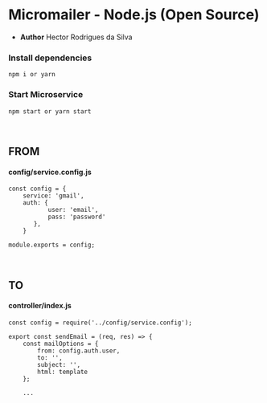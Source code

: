 # Micromailer - Node.js (Open Source)
- <b>Author</b> Hector Rodrigues da Silva

### Install dependencies
```
npm i or yarn
```

### Start Microservice
```
npm start or yarn start
```
<br/>

## FROM
#### config/service.config.js
```
const config = {
    service: 'gmail',
    auth: {
           user: 'email',
           pass: 'password'
       },
    } 

module.exports = config;
```
<br/>

## TO
#### controller/index.js
```
const config = require('../config/service.config');

export const sendEmail = (req, res) => {
    const mailOptions = {
        from: config.auth.user,
        to: '',
        subject: '',
        html: template
    };

    ...
```